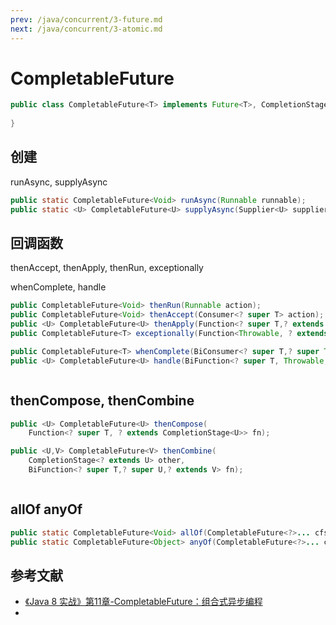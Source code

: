 ```yaml
---
prev: /java/concurrent/3-future.md
next: /java/concurrent/3-atomic.md
---
```


# CompletableFuture

```java
public class CompletableFuture<T> implements Future<T>, CompletionStage<T> {
    
}
```

## 创建
runAsync, supplyAsync
```java
public static CompletableFuture<Void> runAsync(Runnable runnable);
public static <U> CompletableFuture<U> supplyAsync(Supplier<U> supplier);
```

## 回调函数
thenAccept, thenApply, thenRun, exceptionally

whenComplete, handle
```java
public CompletableFuture<Void> thenRun(Runnable action);
public CompletableFuture<Void> thenAccept(Consumer<? super T> action);
public <U> CompletableFuture<U> thenApply(Function<? super T,? extends U> fn);
public CompletableFuture<T> exceptionally(Function<Throwable, ? extends T> fn);

public CompletableFuture<T> whenComplete(BiConsumer<? super T,? super Throwable> action);
public <U> CompletableFuture<U> handle(BiFunction<? super T, Throwable, ? extends U> fn);
```

```java

```

## thenCompose, thenCombine
```java
public <U> CompletableFuture<U> thenCompose(
    Function<? super T, ? extends CompletionStage<U>> fn);

public <U,V> CompletableFuture<V> thenCombine(
    CompletionStage<? extends U> other, 
    BiFunction<? super T,? super U,? extends V> fn);
```

```java

```
## allOf anyOf
```java
public static CompletableFuture<Void> allOf(CompletableFuture<?>... cfs);
public static CompletableFuture<Object> anyOf(CompletableFuture<?>... cfs);
```

## 参考文献
- [《Java 8 实战》第11章-CompletableFuture：组合式异步编程](https://book.douban.com/subject/26772632/)
- 